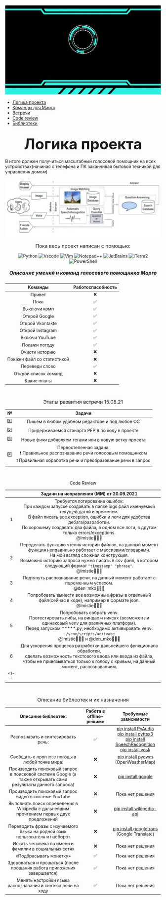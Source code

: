 <div align="center">

![Foto](https://github.com/lmistie/VoiceHelper_Margo/blob/main/src/Margo.gif)
</div>

* [Логика проекта](#Project)
* [Команды для Марго](#Commands) 
* [Встречи](#Meetings) 
* [Code review](#Code_review) 
* [Библиотеки](#Libraries)


<h2 align="center"><font size="8px">Логика проекта <a name="Project"></a></font></h2>
В итоге должен получиться масштабный голосовой помощник на всех устройствах(начиная с телефона и ПК заканчивая бытовой техникой для управления домом)

![Foto](https://github.com/lmistie/VoiceHelper_Margo/blob/main/src/scheme.jpeg)

<p align="center"><font size="3px"> Пока весь проект написан с помощью:</font></p>
<div align="center">

![Python](https://img.shields.io/badge/-Python-000000?style=flat-square&logo=python&logoWidth=20)
![Vscode](https://img.shields.io/badge/-VScode-000000?style=flat-square&logo=VisualStudioCode&logoWidth=20&logoColor=blue)
![Vim](https://img.shields.io/badge/-Vim-000000?style=flat-square&logo=vim&logoWidth=20&logoColor=green)
![Notepad++](https://img.shields.io/badge/-Notepad++-000000?style=flat-square&logo=Notepad%2b%2b&logoWidth=20&logoColor=green)
![JetBrains](https://img.shields.io/badge/-JetBrains-000000?style=flat-square&logo=JetBrains&logoWidth=20&logoColor=green)
![iTerm2](https://img.shields.io/badge/-iTerm2-000000?style=flat-square&logo=iTerm2&logoWidth=20)
![PowerShell](https://img.shields.io/badge/-PowerShell-000000?style=flat-square&logo=PowerShell&logoWidth=20)
</div>
<!--<p align="center"><font size="3px">Дальше планируется добавление других языков программирования</font></p>-->

<h5 align="center"><font size="3px">Описание умений и команд голосового помощника Марго<a name="Commands"></a></font></h5>

<div align="center">

| Команды | Работоспасобность |
|:------------:|:------------:|
| Привет | ❌ |
| Пока | ✅ |
| Выключи комп | ✅ |
| Открой Google | ✅ |
| Открой Vkontakte | ✅ |
| Открой Instagram | ✅ |
| Включи YouTube | ✅ |
| Покажи погоду | ✅ |
| Очисти историю| ❌ |
| Покажи файл со статистикой | ❌ |
| Переведи слово | ✅  |
| Открой список команд | ❌ |
| Какие планы | ❌ |
</div>
<br>
<p align="center"><font size="3px">Этапы развития встречи 15.08.21</font></p><a name="Meetings"></a>
<div align="center">

| № | Задачи |
|:---:|:------------:|
| 1️⃣ | Пишем в любом удобном редакторе и под любое ОС |
| 2️⃣ | Придерживаемся станарта PEP 8 по коду в проекте |
| 3️⃣ | Новые фичи добавляем тегами или в новую ветку проекта | 
| 4️⃣ | Первостепенная задача: <br>❗ Правильное распознавание речи голосовым помощником<br>❗ Правильная обработка речи и преобразование речи в запрос |
</div>
<br>
</font></p>

<p align="center">Code Review</p>

|  | Задачи на исправления (ММ) от 20.09.2021|
|:---:|:------------:| 
| 1 | Требуется логирование ошибок:<br> При каждом запуске создавать в папке logs файл именуемый текущей датой и временем. <br>В файл писать все exception, ошибки и логи для удобства дебага/разработки.<br>По хорошему создавать два файла, в одном все логи, в другом только errors/exceptions.<br>@lmistie🧑🏻‍💻 |
| 2 | Переделать функцию чтения истории файлов, на данный момент функция неправильно работает с массивами/словарями.<br>На мой взгляд сложная конструкция.<br>Возможно историю запроса нужно писать в csv файл, в котором следующий формат `"timestamp" "phrase"`.<br>@lmistie🧑🏻‍💻 |
| 3 | Подтянуть распознавание речи, на данный момент работает с переменным успехом.<br>@den_mko🧑🏻‍💻 |
| 4 | Попробовать вынести все возможные фразы в отдельный файл(сейчас в коде), например в формате json.<br>@lmistie🧑🏻‍💻 |
| 5 | Попробовать собрать venv.<br>Протестировать либы, на виндах и никсах (возможен ли одинаковый venv для различных платформ).<br>Перед запуском *****.py, необходимо активировать venv: `./venv/scripts/activate`<br>@lmistie🧑🏻‍💻 и @den_mko🧑🏻‍💻 |
| 6 | Для ускорения процесса разработки дальнейшего функционала обработки,<br> сделать возможность текстового ввода или ввода из файла,<br> чтобы не привязываться только к голосу с кривым, на данный момент, распознаванием.|
<!--|  | Задачи на исправления (ММ) от 20.09.2021| -->
<br>

<p align="center"><font size="3px">Описание библеотек и их назначения</font></p><a name="Libraries"></a>

| Описание библеотек: | Работа в offline-режиме | Требуемые зависимости |
|:-------:|:----------------:|:---------------:|
| Распознавать и синтезировать речь: | ✅ | [pip install PyAudio](https://pypi.org/project/PyAudio/)<br>[pip install pyttsx3](https://pypi.org/project/pyttsx3/)<br>[pip install SpeechRecognition](https://pypi.org/project/SpeechRecognition/)<br>[pip install vosk](https://pypi.org/project/vosk/)|
| Сообщать о прогнозе погоды в любой точке мира: | ❌ | [pip install pyowm](https://pypi.org/project/pyowm/) (OpenWeatherMap) |
| Производить поисковый запрос в поисковой системе Google (а также открывать сами результаты данного запроса) | ❌ | [pip install google](https://pypi.org/project/google/)|
| Производить поисковый запрос видео в системе YouTube | ❌ | Пока нет решения |
| Выполнять поиск определения в Wikipedia c дальнейшим прочтением первых двух предложений | ❌ | [pip install wikipedia-api](https://pypi.org/project/Wikipedia-API/)|
| Переводить фразы с изучаемого языка на родной язык пользователя и наоборот | ❌ | [pip install googletrans](https://pypi.org/project/googletrans/)<br> (Google Translate)|
| Искать человека по имени и фамилии в социальных сетях | ❌ | Пока нет решения |
| «Подбрасывать монетку» | ✅ | Пока нет решения |
| Здороваться и прощаться (после прощания работа приложения завершается) | ✅ | Пока нет решения |
| Менять настройки языка распознавания и синтеза речи на ходу | ✅ | Пока нет решения |